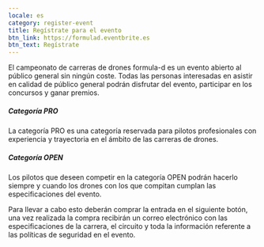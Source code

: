 ```yaml
---
locale: es
category: register-event
title: Regístrate para el evento
btn_link: https://formulad.eventbrite.es
btn_text: Regístrate
---
```


El campeonato de carreras de drones formula-d es un
evento abierto al público general sin ningún coste.
Todas las personas interesadas en asistir en calidad
de público general podrán disfrutar del
evento, participar en los concursos y ganar premios.

<h5> <span><span class="text-main-1">Categoría</span> PRO</span></h5>

La categoría PRO es una categoría reservada para pilotos 
profesionales con experiencia y trayectoria en el ámbito
de las carreras de drones.

<h5> <span><span class="text-main-1">Categoría</span> OPEN</span></h5>

Los pilotos que deseen competir en la categoría OPEN podrán hacerlo
siempre y cuando los drones con los que compitan cumplan las especificaciones
del evento.

Para llevar a cabo esto deberán comprar la entrada en el siguiente botón,
una vez realizada la compra recibirán un correo electrónico con las especificaciones
de la carrera, el circuito y toda la información referente a las políticas de
seguridad en el evento.
